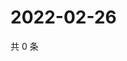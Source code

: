 # 2022-02-26

共 0 条

<!-- BEGIN WEIBO -->
<!-- 最后更新时间 Sat Feb 26 2022 01:10:38 GMT+0800 (China Standard Time) -->

<!-- END WEIBO -->
